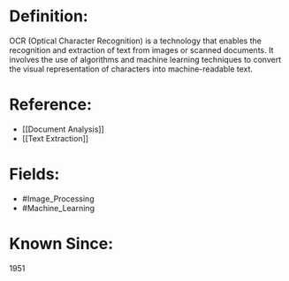 

# Definition:
OCR (Optical Character Recognition) is a technology that enables the recognition and extraction of text from images or scanned documents. It involves the use of algorithms and machine learning techniques to convert the visual representation of characters into machine-readable text.

# Reference:
- [[Document Analysis]]
- [[Text Extraction]]

# Fields: 
- #Image_Processing
- #Machine_Learning

# Known Since:
1951

